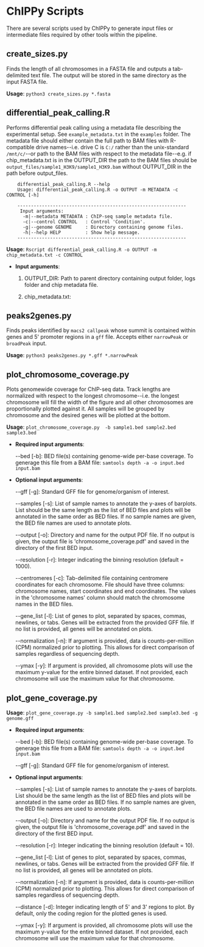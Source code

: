 # ChIPPy Scripts
There are several scripts used by ChIPPy to generate input files or intermediate files required by other tools within the pipeline.

## create_sizes.py

Finds the length of all chromosomes in a FASTA file and outputs a tab-delimited text file. The output will be stored in the same directory as the input FASTA file.

**Usage**: ```python3 create_sizes.py *.fasta```

## differential_peak_calling.R

Performs differential peak calling using a metadata file describing the experimental setup. See ```example_metadata.txt``` in the ```examples``` folder. The metadata file should either contain the full path to BAM files with R-compatible drive names--i.e. drive C is ```C:/``` rather than the unix-standard ```/mnt/c/```--or path to the BAM files with respect to the metadata file--e.g. if chip_metadata.txt is in the OUTPUT_DIR the path to the BAM files should be ```output_files/sample1_H3K9/sample1_H3K9.bam``` without OUTPUT_DIR in the path before output_files.

```
    differential_peak_calling.R --help
    Usage: differential_peak_calling.R -o OUTPUT -m METADATA -c CONTROL [-h]

    --------------------------------------------------------------
     Input arguments:
      -m|--metadata METADATA : ChIP-seq sample metadata file.
      -c|--control CONTROL   : Control 'Condition'.
      -g|--genome GENOME     : Directory containing genome files.
      -h|--help HELP         : Show help message.
    --------------------------------------------------------------
```

**Usage**: ```Rscript differential_peak_calling.R -o OUTPUT -m chip_metadata.txt -c CONTROL```

- **Input arguments**:

    1. OUTPUT_DIR: Path to parent directory containing output folder, logs folder and chip metadata file.

    2. chip_metadata.txt: 

## peaks2genes.py

Finds peaks identified by ```macs2 callpeak``` whose summit is contained within genes and 5' promoter regions in a ```gff``` file. Accepts either ```narrowPeak``` or ```broadPeak``` input.

**Usage**: ```python3 peaks2genes.py *.gff *.narrowPeak```

## plot_chromosome_coverage.py

Plots genomewide coverage for ChIP-seq data. Track lengths are normalized with respect to the longest chromosome--i.e. the longest chromosome will fill the width of the figure and all other chromosomes are proportionally plotted against it. All samples will be grouped by chromosome and the desired genes will be plotted at the bottom.

**Usage**: ```plot_chromosome_coverage.py  -b sample1.bed sample2.bed sample3.bed```

- **Required input arguments**:

    --bed [-b]: BED file(s) containing genome-wide per-base coverage. To generage this file from a BAM file: ```samtools depth -a -o input.bed input.bam```

- **Optional input arguments**:

    --gff [-g]: Standard GFF file for genome/organism of interest.

    --samples [-s]: List of sample names to annotate the y-axes of barplots. List should be the same length as the list of BED files and plots will be annotated in the same order as BED files. If no sample names are given, the BED file names are used to annotate plots.

    --output [-o]: Directory and name for the output PDF file. If no output is given, the output file is 'chromosome_coverage.pdf' and saved in the directory of the first BED input.

    --resolution [-r]: Integer indicating the binning resolution (default = 1000).

    --centromeres [-c]: Tab-delimited file containing centromere coordinates for each chromosome. File should have three columns: chromosome names, start coordinates and end coordinates. The values in the 'chromosome names' column should match the chromosome names in the BED files.

    --gene_list [-l]: List of genes to plot, separated by spaces, commas, newlines, or tabs. Genes will be extracted from the provided GFF file. If no list is provided, all genes will be annotated on plots.

    --normalization [-n]: If argument is provided, data is counts-per-million (CPM) normalized prior to plotting. This allows for direct comparison of samples regardless of sequencing depth.

    --ymax [-y]: If argument is provided, all chromosome plots will use the maximum y-value for the entire binned dataset. If not provided, each chromosome will use the maximum value for that chromosome.

## plot_gene_coverage.py

**Usage**: ```plot_gene_coverage.py -b sample1.bed sample2.bed sample3.bed -g genome.gff```

- **Required input arguments**:

    --bed [-b]: BED file(s) containing genome-wide per-base coverage. To generage this file from a BAM file: ```samtools depth -a -o input.bed input.bam```

    --gff [-g]: Standard GFF file for genome/organism of interest.

- **Optional input arguments**:

    --samples [-s]: List of sample names to annotate the y-axes of barplots. List should be the same length as the list of BED files and plots will be annotated in the same order as BED files. If no sample names are given, the BED file names are used to annotate plots.

    --output [-o]: Directory and name for the output PDF file. If no output is given, the output file is 'chromosome_coverage.pdf' and saved in the directory of the first BED input.

    --resolution [-r]: Integer indicating the binning resolution (default = 10).

    --gene_list [-l]: List of genes to plot, separated by spaces, commas, newlines, or tabs. Genes will be extracted from the provided GFF file. If no list is provided, all genes will be annotated on plots.

    --normalization [-n]: If argument is provided, data is counts-per-million (CPM) normalized prior to plotting. This allows for direct comparison of samples regardless of sequencing depth.

    --distance [-d]: Integer indicating length of 5' and 3' regions to plot. By default, only the coding region for the plotted genes is used.

    --ymax [-y]: If argument is provided, all chromosome plots will use the maximum y-value for the entire binned dataset. If not provided, each chromosome will use the maximum value for that chromosome.

